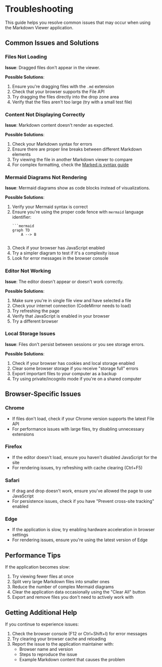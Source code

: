 # Troubleshooting

This guide helps you resolve common issues that may occur when using the Markdown Viewer application.

## Common Issues and Solutions

### Files Not Loading

**Issue**: Dragged files don't appear in the viewer.

**Possible Solutions**:
1. Ensure you're dragging files with the `.md` extension
2. Check that your browser supports the File API
3. Try dragging the files directly into the drop zone area
4. Verify that the files aren't too large (try with a small test file)

### Content Not Displaying Correctly

**Issue**: Markdown content doesn't render as expected.

**Possible Solutions**:
1. Check your Markdown syntax for errors
2. Ensure there are proper line breaks between different Markdown elements
3. Try viewing the file in another Markdown viewer to compare
4. For complex formatting, check the [Marked.js syntax guide](https://marked.js.org/)

### Mermaid Diagrams Not Rendering

**Issue**: Mermaid diagrams show as code blocks instead of visualizations.

**Possible Solutions**:
1. Verify your Mermaid syntax is correct
2. Ensure you're using the proper code fence with `mermaid` language identifier:
   ```
   ```mermaid
   graph TD
       A --> B
   ```
   ```
3. Check if your browser has JavaScript enabled
4. Try a simpler diagram to test if it's a complexity issue
5. Look for error messages in the browser console

### Editor Not Working

**Issue**: The editor doesn't appear or doesn't work correctly.

**Possible Solutions**:
1. Make sure you're in single file view and have selected a file
2. Check your internet connection (CodeMirror needs to load)
3. Try refreshing the page
4. Verify that JavaScript is enabled in your browser
5. Try a different browser

### Local Storage Issues

**Issue**: Files don't persist between sessions or you see storage errors.

**Possible Solutions**:
1. Check if your browser has cookies and local storage enabled
2. Clear some browser storage if you receive "storage full" errors
3. Export important files to your computer as a backup
4. Try using private/incognito mode if you're on a shared computer

## Browser-Specific Issues

### Chrome

- If files don't load, check if your Chrome version supports the latest File API
- For performance issues with large files, try disabling unnecessary extensions

### Firefox

- If the editor doesn't load, ensure you haven't disabled JavaScript for the site
- For rendering issues, try refreshing with cache clearing (Ctrl+F5)

### Safari

- If drag and drop doesn't work, ensure you've allowed the page to use JavaScript
- For persistence issues, check if you have "Prevent cross-site tracking" enabled

### Edge

- If the application is slow, try enabling hardware acceleration in browser settings
- For rendering issues, ensure you're using the latest version of Edge

## Performance Tips

If the application becomes slow:

1. Try viewing fewer files at once
2. Split very large Markdown files into smaller ones
3. Reduce the number of complex Mermaid diagrams
4. Clear the application data occasionally using the "Clear All" button
5. Export and remove files you don't need to actively work with

## Getting Additional Help

If you continue to experience issues:

1. Check the browser console (F12 or Ctrl+Shift+I) for error messages
2. Try clearing your browser cache and reloading
3. Report the issue to the application maintainer with:
   - Browser name and version
   - Steps to reproduce the issue
   - Example Markdown content that causes the problem
